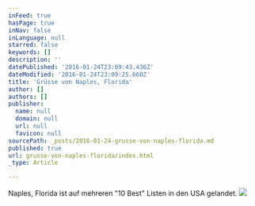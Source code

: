 ```yaml
---
inFeed: true
hasPage: true
inNav: false
inLanguage: null
starred: false
keywords: []
description: ''
datePublished: '2016-01-24T23:09:43.436Z'
dateModified: '2016-01-24T23:09:25.660Z'
title: 'Grüsse von Naples, Florida'
author: []
authors: []
publisher:
  name: null
  domain: null
  url: null
  favicon: null
sourcePath: _posts/2016-01-24-grusse-von-naples-florida.md
published: true
url: grusse-von-naples-florida/index.html
_type: Article

---
```

Naples, Florida ist auf mehreren "10 Best" Listen in den USA gelandet. ![](https://the-grid-user-content.s3-us-west-2.amazonaws.com/16274a55-1b35-4e2d-a234-2c647dab86ae.jpg)